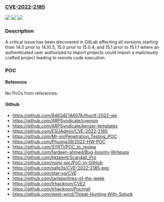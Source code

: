 ### [CVE-2022-2185](https://cve.mitre.org/cgi-bin/cvename.cgi?name=CVE-2022-2185)
![](https://img.shields.io/static/v1?label=Product&message=GitLab&color=blue)
![](https://img.shields.io/static/v1?label=Version&message=n%2Fa&color=blue)
![](https://img.shields.io/static/v1?label=Vulnerability&message=Improper%20neutralization%20of%20special%20elements%20used%20in%20a%20command%20('command%20injection')%20in%20GitLab&color=brighgreen)

### Description

A critical issue has been discovered in GitLab affecting all versions starting from 14.0 prior to 14.10.5, 15.0 prior to 15.0.4, and 15.1 prior to 15.1.1 where an authenticated user authorized to import projects could import a maliciously crafted project leading to remote code execution.

### POC

#### Reference
No PoCs from references.

#### Github
- https://github.com/84634E1A607A/thuctf-2022-wp
- https://github.com/ARPSyndicate/cvemon
- https://github.com/ARPSyndicate/kenzer-templates
- https://github.com/ESUAdmin/CVE-2022-2185
- https://github.com/Mr-xn/Penetration_Testing_POC
- https://github.com/Phuong39/2022-HW-POC
- https://github.com/SYRTI/POC_to_review
- https://github.com/fardeen-ahmed/Bug-bounty-Writeups
- https://github.com/hktalent/Scan4all_Pro
- https://github.com/nomi-sec/PoC-in-GitHub
- https://github.com/safe3s/CVE-2022-2185-poc
- https://github.com/star-sg/CVE
- https://github.com/tarlepp/links-of-the-week
- https://github.com/trhacknon/CVE2
- https://github.com/trhacknon/Pocingit
- https://github.com/west-wind/Threat-Hunting-With-Splunk

